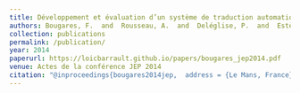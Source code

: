 ```yaml
---
title: Développement et évaluation d’un système de traduction automatique de la parole en Pashto vers le Français
authors: Bougares, F.  and  Rousseau, A.  and  Deléglise, P.  and  Estève, Y.  and  Barrault, L.  and  Schwenk, H.  and  Brunessaux, S.  and  Khelif, K.  and  Manta, M.
collection: publications
permalink: /publication/
year: 2014
paperurl: https://loicbarrault.github.io/papers/bougares_jep2014.pdf
venue: Actes de la conférence JEP 2014
citation: "@inproceedings{bougares2014jep,  address = {Le Mans, France},  author = {Bougares, F.  and  Rousseau, A.  and  Deléglise, P.  and  Estève, Y.  and  Barrault, L.  and  Schwenk, H.  and  Brunessaux, S.  and  Khelif, K.  and  Manta, M.},  booktitle = {Actes de la conférence JEP 2014},  category = {ACTN},  project = {PEATRAD},  title = {Développement et évaluation d’un système de traduction automatique de la parole en Pashto vers le Français},  url = {https://loicbarrault.github.io/papers/bougares_jep2014.pdf},  year = {2014} }  "
---
```

